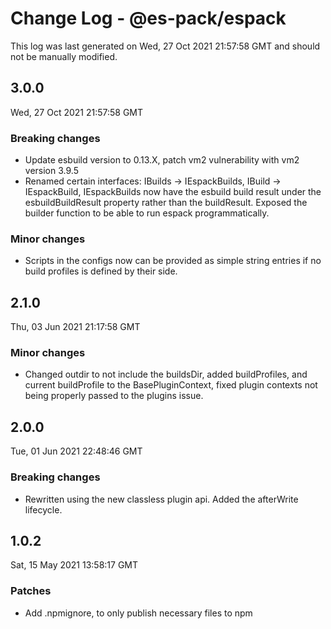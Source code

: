 # Change Log - @es-pack/espack

This log was last generated on Wed, 27 Oct 2021 21:57:58 GMT and should not be manually modified.

## 3.0.0
Wed, 27 Oct 2021 21:57:58 GMT

### Breaking changes

- Update esbuild version to 0.13.X, patch vm2 vulnerability with vm2 version 3.9.5
- Renamed certain interfaces: IBuilds -> IEspackBuilds, IBuild -> IEspackBuild, IEspackBuilds now have the esbuild build result under the esbuildBuildResult property rather than the buildResult. Exposed the builder function to be able to run espack programmatically.

### Minor changes

- Scripts in the configs now can be provided as simple string entries if no build profiles is defined by their side.

## 2.1.0
Thu, 03 Jun 2021 21:17:58 GMT

### Minor changes

- Changed outdir to not include the buildsDir, added buildProfiles, and current buildProfile to the BasePluginContext, fixed plugin contexts not being properly passed to the plugins issue.

## 2.0.0
Tue, 01 Jun 2021 22:48:46 GMT

### Breaking changes

- Rewritten using the new classless plugin api. Added the afterWrite lifecycle.

## 1.0.2
Sat, 15 May 2021 13:58:17 GMT

### Patches

- Add .npmignore, to only publish necessary files to npm

